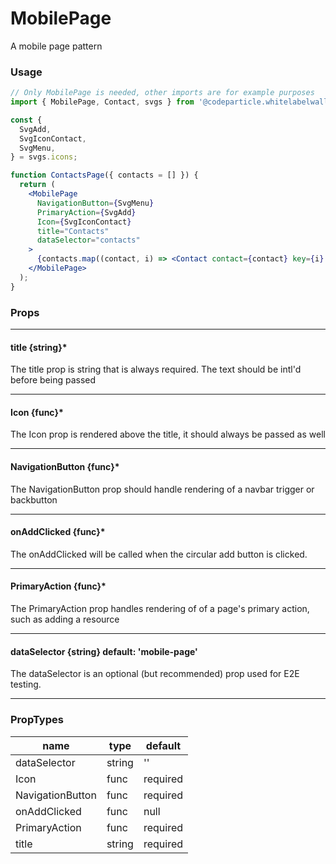 # MobilePage

A mobile page pattern

### Usage

```jsx
// Only MobilePage is needed, other imports are for example purposes
import { MobilePage, Contact, svgs } from '@codeparticle.whitelabelwallet.styleguide';

const {
  SvgAdd,
  SvgIconContact,
  SvgMenu,
} = svgs.icons;

function ContactsPage({ contacts = [] }) {
  return (
    <MobilePage
      NavigationButton={SvgMenu}
      PrimaryAction={SvgAdd}
      Icon={SvgIconContact}
      title="Contacts"
      dataSelector="contacts"
    >
      {contacts.map((contact, i) => <Contact contact={contact} key={i} />)}
    </MobilePage>
  );
}
```

### Props

----
#### title {string}*

The title prop is string that is always required. The text should be intl'd before being passed

----
#### Icon {func}*

The Icon prop is rendered above the title, it should always be passed as well

----
#### NavigationButton {func}*

The NavigationButton prop should handle rendering of a navbar trigger or backbutton

----
#### onAddClicked {func}*

The onAddClicked will be called when the circular add button is clicked.

----
#### PrimaryAction {func}*

The PrimaryAction prop handles rendering of of a page's primary action, such as adding a resource

----
#### dataSelector {string} default: 'mobile-page'

The dataSelector is an optional (but recommended) prop used for E2E testing.

----
### PropTypes

| name | type | default |
| ---- | ---- | ------- |
| dataSelector | string | '' |
| Icon | func | required |
| NavigationButton | func | required |
| onAddClicked | func | null |
| PrimaryAction | func | required |
| title | string | required |
